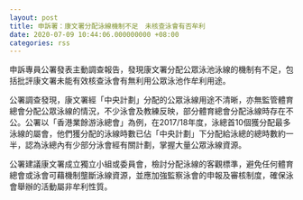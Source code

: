 ```yaml
---
layout: post
title: 申訴署：康文署分配泳線機制不足　未核查泳會有否牟利
date: 2020-07-09 10:44:06.000000000 +08:00
categories: rss
---
```


申訴專員公署發表主動調查報告，發現康文署分配公眾泳池泳線的機制有不足，包括批評康文署未能有效核查泳會有無利用公眾泳池作牟利用途。

公署調查發現，康文署經「中央計劃」分配的公眾泳線用途不清晰，亦無監管體育總會分配公眾泳線的情況，不少泳會及教練反映，部分體育總會分配泳線時存在不公。公署以「香港業餘游泳總會」為例，在2017/18年度，泳總首10個獲分配最多泳線的屬會，他們獲分配的泳線時數已佔「中央計劃」下分配給泳總的總時數約一半，認為泳總內有少部分泳會經有關計劃，掌握大量公眾泳線資源。

公署建議康文署成立獨立小組或委員會，檢討分配泳線的客觀標準，避免任何體育總會或泳會可藉機制壟斷泳線資源，並應加強監察泳會的申報及審核制度，確保泳會舉辦的活動屬非牟利性質。
